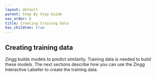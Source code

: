 ```yaml
---
layout: default
parent: Step By Step Guide
nav_order: 6
title: Creating training data
has_children: true
---
```

## Creating training data

Zingg builds models to predict similarity. Training data is needed to build these models. The next sections describe how you can use the Zingg Interactive Labeller to create the training data.



